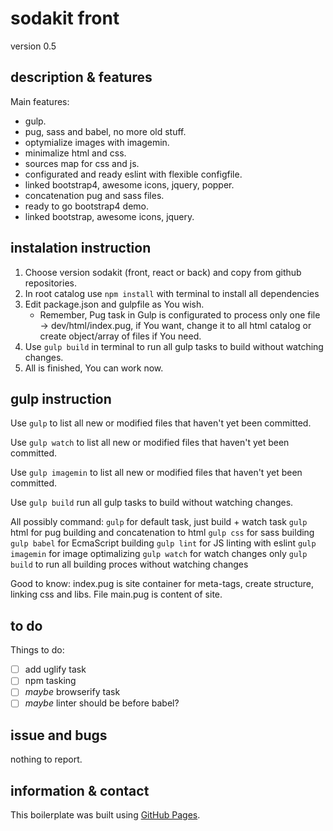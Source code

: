 # sodakit front
version 0.5


## description & features
Main features:
- gulp.
- pug, sass and babel, no more old stuff.
- optymialize images with imagemin.
- minimalize html and css.
- sources map for css and js.
- configurated and ready eslint with flexible configfile.
- linked bootstrap4, awesome icons, jquery, popper.
- concatenation pug and sass files.
- ready to go bootstrap4 demo.
- linked bootstrap, awesome icons, jquery.

## instalation instruction
1. Choose version sodakit (front, react or back) and copy from github repositories.
2. In root catalog use `npm install` with terminal to install all dependencies
3. Edit package.json and gulpfile as You wish.
   - Remember, Pug task in Gulp is configurated to process only one file -> dev/html/index.pug, if You want, change it to all html catalog or create object/array of files if You need.
4. Use `gulp build` in terminal to run all gulp tasks to build without watching changes.
5. All is finished, You can work now.

## gulp instruction
Use `gulp` to list all new or modified files that haven't yet been committed.

Use `gulp watch` to list all new or modified files that haven't yet been committed.

Use `gulp imagemin` to list all new or modified files that haven't yet been committed.

Use `gulp build` run all gulp tasks to build without watching changes.

All possibly command:
`gulp` for default task, just build + watch task
`gulp` html for pug building and concatenation to html
`gulp css` for sass building
`gulp babel` for EcmaScript building
`gulp lint` for JS linting with eslint
`gulp imagemin` for image optimalizing
`gulp watch` for watch changes only
`gulp build` to run all building proces without watching changes

Good to know: index.pug is site container for meta-tags, create structure, linking css and libs. File main.pug is content of site.

## to do
Things to do:
- [ ] add uglify task
- [ ] npm tasking
- [ ] *maybe* browserify task
- [ ] *maybe* linter should be before babel?

## issue and bugs
nothing to report.

## information & contact
This boilerplate was built using [GitHub Pages](https://pages.github.com/).


